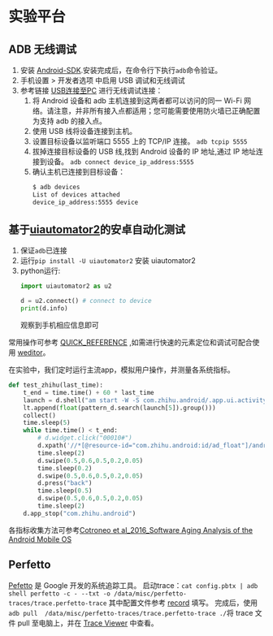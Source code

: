 # 实验平台
## ADB 无线调试
1. 安装 [Android-SDK](https://developer.android.google.cn/studio/releases/platform-tools?hl=zh-cn).安装完成后，在命令行下执行``adb``命令验证。
2. 手机设置 > 开发者选项 中启用 USB 调试和无线调试
3. 参考链接 [USB连接至PC](https://developer.android.google.cn/studio/command-line/adb?hl=zh_cn#wireless) 进行无线调试连接：
   1. 将 Android 设备和 adb 主机连接到这两者都可以访问的同一 Wi-Fi 网络。请注意，并非所有接入点都适用；您可能需要使用防火墙已正确配置为支持 adb 的接入点。
   2. 使用 USB 线将设备连接到主机。
   3. 设置目标设备以监听端口 5555 上的 TCP/IP 连接。
    ``adb tcpip 5555``
   4. 拔掉连接目标设备的 USB 线,找到 Android 设备的 IP 地址,通过 IP 地址连接到设备。
    ``adb connect device_ip_address:5555``
    5. 确认主机已连接到目标设备：
        `````bash
        $ adb devices
        List of devices attached
        device_ip_address:5555 device
        `````
## 基于[uiautomator2](https://github.com/openatx/uiautomator2)的安卓自动化测试
1. 保证``adb``已连接
2. 运行``pip install -U uiautomator2`` 安装 uiautomator2
3. python运行:
    `````python
    import uiautomator2 as u2

    d = u2.connect() # connect to device
    print(d.info)
    `````
    观察到手机相应信息即可

常用操作可参考 [QUICK_REFERENCE](https://github.com/openatx/uiautomator2/blob/master/QUICK_REFERENCE.md) ,如需进行快速的元素定位和调试可配合使用 [weditor](https://github.com/alibaba/web-editor)。

在实验中，我们定时运行主流app，模拟用户操作，并测量各系统指标。
`````python
def test_zhihu(last_time):
    t_end = time.time() + 60 * last_time
    launch = d.shell("am start -W -S com.zhihu.android/.app.ui.activity.MainActivity").output.split('\n')
    lt.append(float(pattern_d.search(launch[5]).group()))
    collect()
    time.sleep(5)
    while time.time() < t_end:
        # d.widget.click("00010#")
        d.xpath('//*[@resource-id="com.zhihu.android:id/ad_float"]/android.widget.FrameLayout[1]/android.view.ViewGroup[1]/android.view.ViewGroup[1]/androidx.recyclerview.widget.RecyclerView[1]/android.widget.LinearLayout[2]/android.view.ViewGroup[1]').click()
        time.sleep(2)
        d.swipe(0.5,0.6,0.5,0.2,0.05)
        time.sleep(0.2)
        d.swipe(0.5,0.6,0.5,0.2,0.05)
        d.press("back")
        time.sleep(0.5)
        d.swipe(0.5,0.6,0.5,0.2,0.05)
        time.sleep(2)
    d.app_stop("com.zhihu.android")
`````
各指标收集方法可参考[Cotroneo et al_2016_Software Aging Analysis of the Android Mobile OS](https://ieeexplore.ieee.org/abstract/document/7774545)

## Perfetto
[Pefetto](https://perfetto.dev/) 是 Google 开发的系统追踪工具。
启动trace：``cat config.pbtx | adb shell perfetto -c - --txt -o /data/misc/perfetto-traces/trace.perfetto-trace``
其中配置文件参考 [record](https://ui.perfetto.dev/#!/record) 填写。
完成后，使用``adb pull  /data/misc/perfetto-traces/trace.perfetto-trace ./``将 trace 文件 pull 至电脑上，并在 [Trace Viewer](https://ui.perfetto.dev/#!) 中查看。